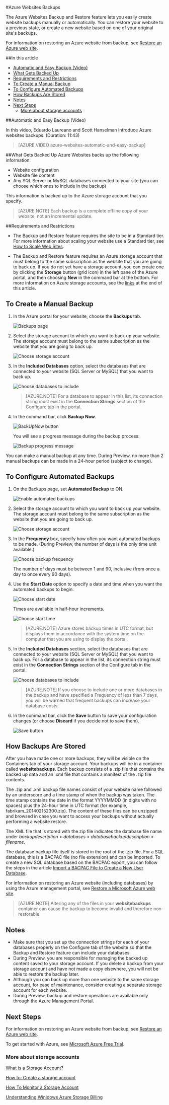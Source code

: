 <properties pageTitle="Azure Websites Backups" description="Learn how to create backups of your Azure websites." services="web-sites" documentationCenter="" authors="cephalin" manager="wpickett" editor="mollybos"/>

<tags ms.service="web-sites" ms.workload="web" ms.tgt_pltfrm="na" ms.devlang="na" ms.topic="article" ms.date="9/19/2014" ms.author="cephalin"/>

#Azure Websites Backups

The Azure Websites Backup and Restore feature lets you easily create website backups manually or automatically. You can restore your website to a previous state, or create a new website based on one of your original site's backups. 


For information on restoring an Azure website from backup, see [Restore an Azure web site](http://www.windowsazure.com/en-us/documentation/articles/web-sites-restore/).

##In this article

- [Automatic and Easy Backup (Video)](#video)
- [What Gets Backed Up](#whatsbackedup)
- [Requirements and Restrictions](#requirements)
- [To Create a Manual Backup](#manualbackup)
- [To Configure Automated Backups](#automatedbackups)
- [How Backups Are Stored](#aboutbackups)
- [Notes](#notes)
- [Next Steps](#nextsteps)
	- [More about storage accounts](#moreaboutstorage)

<a name="video"></a>
##Automatic and Easy Backup (Video)

In this video, Eduardo Laureano and Scott Hanselman introduce Azure websites backups. (Duration: 11:43)  

> [AZURE.VIDEO azure-websites-automatic-and-easy-backup]

<a name="whatsbackedup"></a>
##What Gets Backed Up 
Azure Websites backs up the following information:

* Website configuration
* Website file content
* Any SQL Server or MySQL databases connected to your site (you can choose which ones to include in the backup)

This information is backed up to the Azure storage account that you specify. 

> [AZURE.NOTE] Each backup is a complete offline copy of your website, not an incremental update.

<a name="requirements"></a>
##Requirements and Restrictions

* The Backup and Restore feature requires the site to be in a Standard tier. For more information about scaling your website use a Standard tier, see [How to Scale Web Sites](http://www.windowsazure.com/en-us/documentation/articles/web-sites-scale/). 

* The Backup and Restore feature requires an Azure storage account that must belong to the same subscription as the website that you are going to back up. If you do not yet have a storage account, you can create one by clicking the **Storage** button (grid icon) in the left pane of the Azure portal, and then choosing **New** in the command bar at the bottom. For more information on Azure storage accounts, see the [links](#moreaboutstorage) at the end of this article.

<a name="manualbackup"></a>
## To Create a Manual Backup

1. In the Azure portal for your website, choose the **Backups** tab.
	
	![Backups page][ChooseBackupsPage]
	
2. Select the storage account to which you want to back up your website. The storage account must belong to the same subscription as the website that you are going to back up.
	
	![Choose storage account][ChooseStorageAccount]
	
3. In the **Included Databases** option, select the databases that are connected to your website (SQL Server or MySQL) that you want to back up. 
	
	![Choose databases to include][IncludedDatabases]

	> [AZURE.NOTE] 	For a database to appear in this list, its connection string must exist in the **Connection Strings** section of the Configure tab in the portal.
	
4. In the command bar, click **Backup Now**.
	
	![BackUpNow button][BackUpNow]
	
	You will see a progress message during the backup process:
	
	![Backup progress message][BackupProgress]
	
You can make a manual backup at any time. During Preview, no more than 2 manual backups can be made in a 24-hour period (subject to change).  

<a name="automatedbackups"></a>
## To Configure Automated Backups

1. On the Backups page, set **Automated Backup** to ON.
	
	![Enable automated backups][SetAutomatedBackupOn]
	
2. Select the storage account to which you want to back up your website. The storage account must belong to the same subscription as the website that you are going to back up.
	
	![Choose storage account][ChooseStorageAccount]
	
3. In the **Frequency** box, specify how often you want automated backups to be made. (During Preview, the number of days is the only time unit available.)
	
	![Choose backup frequency][Frequency]
	
	The number of days must be between 1 and 90, inclusive (from once a day to once every 90 days).
	
4. Use the **Start Date** option to specify a date and time when you want the automated backups to begin. 
	
	![Choose start date][StartDate]
	
	Times are available in half-hour increments.
	
	![Choose start time][StartTime]
	
	> [AZURE.NOTE] Azure stores backup times in UTC format, but displays them in accordance with the system time on the computer that you are using to display the portal.
	
5. In the **Included Databases** section, select the databases that are connected to your website (SQL Server or MySQL) that you want to back up. For a database to appear in the list, its connection string must exist in the **Connection Strings** section of the Configure tab in the portal.
	
	![Choose databases to include][IncludedDatabases]
	
	> [AZURE.NOTE] If you choose to include one or more databases in the backup and have specified a Frequency of less than 7 days, you will be warned that frequent backups can increase your database costs.
	
6. In the command bar, click the **Save** button to save your configuration changes (or choose **Discard** if you decide not to save them).
	
	![Save button][SaveIcon]

<a name="aboutbackups"></a>
## How Backups Are Stored

After you have made one or more backups, they will be visible on the Containers tab of your storage account. Your backups will be in a container called **websitebackups**. Each backup consists of a .zip file that contains the backed up data and an .xml file that contains a manifest of the .zip file contents. 

The .zip and .xml backup file names consist of your website name followed by an underscore and a time stamp of when the backup was taken. The time stamp contains the date in the format YYYYMMDD (in digits with no spaces) plus the 24-hour time in UTC format (for example, fabrikam_201402152300.zip). The content of these files can be unzipped and browsed in case you want to access your backups without actually performing a website restore.

The XML file that is stored with the zip file indicates the database file name under *backupdescription* > *databases* > *databasebackupdescription* > *filename*.

The database backup file itself is stored in the root of the .zip file. For a SQL database, this is a BACPAC file (no file extension) and can be imported. To create a new SQL database based on the BACPAC export, you can follow the steps in the article [Import a BACPAC File to Create a New User Database](http://technet.microsoft.com/en-us/library/hh710052.aspx).

For information on restoring an Azure website (including databases) by using the Azure management portal, see [Restore a Microsoft Azure web site]( http://azure.microsoft.com/en-us/documentation/articles/web-sites-restore/).

> [AZURE.NOTE] Altering any of the files in your **websitebackups** container can cause the backup to become invalid and therefore non-restorable.

<a name="notes"></a>
## Notes

* Make sure that you set up the connection strings for each of your databases properly on the Configure tab of the website so that the Backup and Restore feature can include your databases.
* During Preview, you are responsible for managing the backed up content saved to your storage account. If you delete a backup from your storage account and have not made a copy elsewhere, you will not be able to restore the backup later. 
* Although you can back up more than one website to the same storage account, for ease of maintenance, consider creating a separate storage account for each website.
* During Preview, backup and restore operations are available only through the Azure Management Portal.

<a name="nextsteps"></a>
## Next Steps
For information on restoring an Azure website from backup, see [Restore an Azure web site](http://www.windowsazure.com/en-us/documentation/articles/web-sites-restore/).

To get started with Azure, see [Microsoft Azure Free Trial](http://azure.microsoft.com/en-us/pricing/free-trial/).


<a name="moreaboutstorage"></a>
### More about storage accounts

[What is a Storage Account?](http://www.windowsazure.com/en-us/documentation/articles/storage-whatis-account/)

[How to: Create a storage account](http://www.windowsazure.com/en-us/documentation/articles/storage-create-storage-account/)

[How To Monitor a Storage Account](http://www.windowsazure.com/en-us/documentation/articles/storage-monitor-storage-account/)

[Understanding Winidows Azure Storage Billing](http://blogs.msdn.com/b/windowsazurestorage/archive/2010/07/09/understanding-windows-azure-storage-billing-bandwidth-transactions-and-capacity.aspx)

<!-- IMAGES -->
[ChooseBackupsPage]: ./media/web-sites-backup/01ChooseBackupsPage.png
[ChooseStorageAccount]: ./media/web-sites-backup/02ChooseStorageAccount.png
[IncludedDatabases]: ./media/web-sites-backup/03IncludedDatabases.png
[BackUpNow]: ./media/web-sites-backup/04BackUpNow.png
[BackupProgress]: ./media/web-sites-backup/05BackupProgress.png
[SetAutomatedBackupOn]: ./media/web-sites-backup/06SetAutomatedBackupOn.png
[Frequency]: ./media/web-sites-backup/07Frequency.png
[StartDate]: ./media/web-sites-backup/08StartDate.png
[StartTime]: ./media/web-sites-backup/09StartTime.png
[SaveIcon]: ./media/web-sites-backup/10SaveIcon.png
